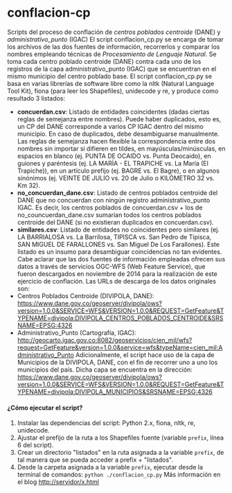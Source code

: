conflacion-cp
=============
Scripts del proceso de conflación de *centros poblados centroide* (DANE) y *administrativo_punto* (IGAC)
El script conflacion_cp.py se encarga de tomar los archivos de las dos fuentes de información, recorrerlos y comparar los nombres empleando técnicas de *Procesamiento de Lenguaje Natural*. 
Se toma cada centro poblado centroide (DANE) contra cada uno de los registros de la capa administrativo_punto (IGAC) que se encuentran en el mismo municipio del centro poblado base. 
El script conflacion_cp.py se basa en varias librerías de software libre como la nltk (Natural Language Tool Kit), fiona (para leer los Shapefiles), unidecode y re, y produce como resultado 3 listados:
* **concuerdan.csv**: Listado de entidades coincidentes (dadas ciertas reglas de semejanza entre nombres). Puede haber duplicados, esto es, un CP del DANE corresponde a varios CP IGAC dentro del mismo municipio. En caso de duplicados, debe desambiguarse manualmente. Las reglas de semejanza hacen flexible la correspondencia entre dos nombres sin importar si difieren en tildes, en mayúsculas/minúsculas, en espacios en blanco (ej. PUNTA DE OCAIDO vs. Punta Deocaido), en guiones y paréntesis (ej. LA MARÍA - EL TRAPICHE vs. La María (El Trapiche)), en un artículo prefijo (ej. BAGRE vs. El Bagre), o en algunos sinónimos (ej. VEINTE DE JULIO vs. 20 de Julio o KILÓMETRO 32 vs. Km 32).
* **no_concuerdan_dane.csv**: Listado de centros poblados centroide del DANE que no concuerdan con ningún registro administrativo_punto IGAC. Es decir, los centros poblados de concuerdan.csv + los de no_councuerdan_dane.csv sumarían todos los centros poblados centroide del DANE (si no existieran duplicados en concuerdan.csv).
* **similares.csv**: Listado de entidades no coincidentes pero similares (ej. LA BARRIALOSA vs. La Barrilosa, TIPISCA vs. San Pedro de Tipisca, SAN MIGUEL DE FARALLONES vs. San Miguel De Los Farallones). Este listado es un insumo para desambiguar coincidencias no tan evidentes.
Cabe aclarar que las dos fuentes de información empleadas ofrecen sus datos a través de servicios OGC-WFS (Web Feature Service), que fueron descargados en noviembre de 2014 para la realización de este ejercicio de conflación. Las URLs de descarga de los datos originales son:
* Centros Poblados Centroide (DIVIPOLA, DANE): https://www.dane.gov.co/geoserver/divipola/ows?version=1.0.0&SERVICE=WFS&VERSION=1.0.0&REQUEST=GetFeature&TYPENAME=divipola:DIVIPOLA_CENTROS_POBLADOS_CENTROIDE&SRSNAME=EPSG:4326
* Administrativo_Punto (Cartografía, IGAC): http://geocarto.igac.gov.co:8082/geoservicios/cien_mil/wfs?request=GetFeature&version=1.0.0&service=wfs&typeName=cien_mil:Administrativo_Punto
Adicionalmente, el script hace uso de la capa de Municipios de la DIVIPOLA, DANE, con el fin de recorrer uno a uno los municipios del país. Dicha capa se encuentra en la dirección: 
https://www.dane.gov.co/geoserver/divipola/ows?version=1.0.0&SERVICE=WFS&VERSION=1.0.0&REQUEST=GetFeature&TYPENAME=divipola:DIVIPOLA_MUNICIPIOS&SRSNAME=EPSG:4326 
#### ¿Cómo ejecutar el script?
1. Instalar las dependencias del script: Python 2.x, fiona, nltk, re, unidecode.
2. Ajustar el prefijo de la ruta a los Shapefiles fuente (variable `prefix`, línea 6 del script).
3. Crear un directorio "listados" en la ruta asignada a la variable `prefix`, de tal manera que se pueda acceder a prefix + "listados".
3. Desde la carpeta asignada a la variable `prefix`, ejecutar desde la terminal de comandos: `python ./conflacion_cp.py`
Más información en el blog [http://servidor/x.html](http://igac.gov.co)
